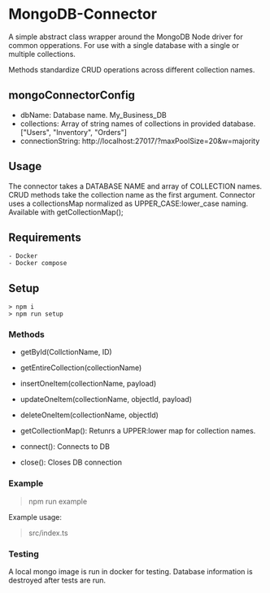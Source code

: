 # MongoDB-Connector

A simple abstract class wrapper around the MongoDB Node driver for common opperations.
For use with a single database with a single or multiple collections.

Methods standardize CRUD operations across different collection names.

## mongoConnectorConfig

- dbName: Database name. My_Business_DB
- collections: Array of string names of collections in provided database. ["Users", "Inventory", "Orders"]
- connectionString: http://localhost:27017/?maxPoolSize=20&w=majority

## Usage

The connector takes a DATABASE NAME and array of COLLECTION names. CRUD methods take the collection name as the first argument.
Connector uses a collectionsMap normalized as UPPER_CASE:lower_case naming. Available with getCollectionMap();

## Requirements

    - Docker
    - Docker compose

## Setup

    > npm i
    > npm run setup

### Methods

- getById(CollctionName, ID)

- getEntireCollection(collectionName)

- insertOneItem(collectionName, payload)

- updateOneItem(collectionName, objectId, payload)

- deleteOneItem(collectionName, objectId)

- getCollectionMap(): Retunrs a UPPER:lower map for collection names.

- connect(): Connects to DB

- close(): Closes DB connection

### Example

> npm run example

Example usage:

> src/index.ts

### Testing

A local mongo image is run in docker for testing. Database information is destroyed after tests are run.
